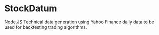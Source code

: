 # StockDatum
Node.JS Technical data generation using Yahoo Finance daily data to be used for backtesting trading algorithms.
